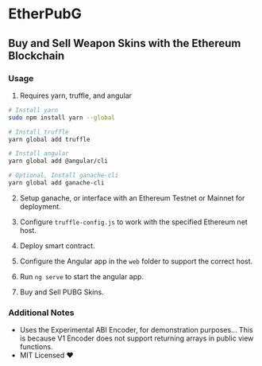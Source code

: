 # EtherPubG
## Buy and Sell Weapon Skins with the Ethereum Blockchain

### Usage

1. Requires yarn, truffle, and angular

```bash
# Install yarn
sudo npm install yarn --global

# Install truffle 
yarn global add truffle 

# Install angular
yarn global add @angular/cli

# Optional, Install ganache-cli
yarn global add ganache-cli
```

2. Setup ganache, or interface with an Ethereum Testnet or Mainnet for deployment.

3. Configure `truffle-config.js` to work with the specified Ethereum net host.

4. Deploy smart contract.

5. Configure the Angular app in the `web` folder to support the correct host.

6. Run `ng serve` to start the angular app.

7. Buy and Sell PUBG Skins.

### Additional Notes

- Uses the Experimental ABI Encoder, for demonstration purposes... This is because V1 Encoder does not support returning arrays in public view functions.
- MIT Licensed :heart: